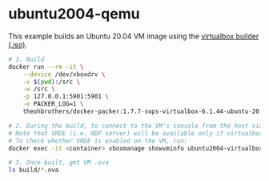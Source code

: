 # ubuntu2004-qemu

This example builds an Ubuntu 20.04 VM image using the [virtualbox builder (.iso)](https://developer.hashicorp.com/packer/plugins/builders/virtualbox/iso).

```sh
# 1. Build
docker run --rm -it \
    --device /dev/vboxdrv \
    -v $(pwd):/src \
    -w /src \
    -p 127.0.0.1:5901:5901 \
    -e PACKER_LOG=1 \
    theohbrothers/docker-packer:1.7.7-sops-virtualbox-6.1.44-ubuntu-20.04 packer build template.json

# 2. During the build, to connect to the VM's console from the host via RDP at rdp://127.0.0.1:5901
# Note that VRDE (i.e. RDP server) will be available only if virtualbox guest additions is installed alongside virtualbox
# To check whether VRDE is enabled on the VM, run:
docker exec -it <container> vboxmanage showvminfo ubuntu2004-virtualbox

# 3. Once built, get VM .ova
ls build/*.ova
```

